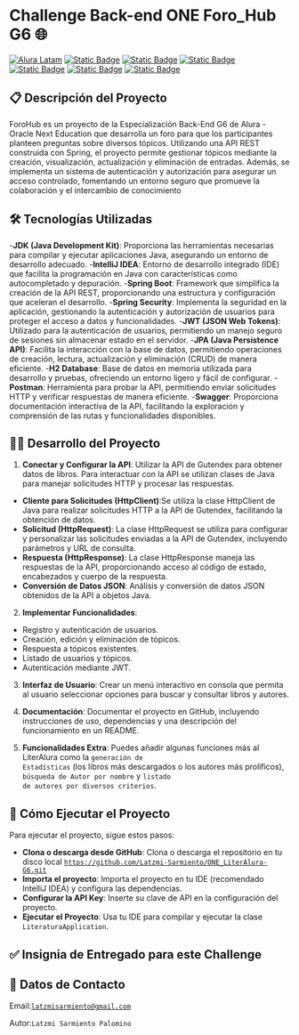 # Challenge Back-end ONE Foro_Hub G6 🌐

[![Alura Latam](https://img.shields.io/badge/Alura-Latam-blue?style=flat)](https://www.aluracursos.com/)
[![Static Badge](https://img.shields.io/badge/ONE-Oracle_Next_Education-orange?style=flat&logo=oracle&logoColor=orange)](https://www.oracle.com/co/education/oracle-next-education/) [![Static Badge](https://img.shields.io/badge/IDE-IntelliJ_IDEA-%23ff0534?style=flat&logo=IntelliJ%20IDEA&logoColor=%232196f3)](https://www.jetbrains.com/es-es/idea/) [![Static Badge](https://img.shields.io/badge/Language-Java-%23ff0000?style=flat)](#)
[![Static Badge](https://img.shields.io/badge/Java_Library-Gson_%2F_Json-blue?style=flat&logo=json)](https://mvnrepository.com/artifact/com.google.code.gson/gson)
[![Static Badge](https://img.shields.io/badge/API-Exchange_Rate_API-%23e90000?style=flat)](https://www.exchangerate-api.com/docs/java-currency-api)
[![Static Badge](https://img.shields.io/badge/license-MIT-blue)](#)

## 📋 Descripción del Proyecto 
ForoHub es un proyecto de la Especialización Back-End G6 de Alura - Oracle Next Education que desarrolla un foro para que los participantes planteen preguntas sobre diversos tópicos. Utilizando una API REST construida con Spring, el proyecto permite gestionar tópicos mediante la creación, visualización, actualización y eliminación de entradas. Además, se implementa un sistema de autenticación y autorización para asegurar un acceso controlado, fomentando un entorno seguro que promueve la colaboración y el intercambio de conocimiento

## 🛠️ Tecnologías Utilizadas
-**JDK (Java Development Kit)**: Proporciona las herramientas necesarias para compilar y ejecutar aplicaciones Java, asegurando un entorno de desarrollo adecuado.
-**IntelliJ IDEA**: Entorno de desarrollo integrado (IDE) que facilita la programación en Java con características como autocompletado y depuración.
-**Spring Boot**: Framework que simplifica la creación de la API REST, proporcionando una estructura y configuración que aceleran el desarrollo.
-**Spring Security**: Implementa la seguridad en la aplicación, gestionando la autenticación y autorización de usuarios para proteger el acceso a datos y funcionalidades.
-**JWT (JSON Web Tokens)**: Utilizado para la autenticación de usuarios, permitiendo un manejo seguro de sesiones sin almacenar estado en el servidor.
-**JPA (Java Persistence API)**: Facilita la interacción con la base de datos, permitiendo operaciones de creación, lectura, actualización y eliminación (CRUD) de manera eficiente.
-**H2 Database**: Base de datos en memoria utilizada para desarrollo y pruebas, ofreciendo un entorno ligero y fácil de configurar.
-**Postman**: Herramienta para probar la API, permitiendo enviar solicitudes HTTP y verificar respuestas de manera eficiente.
-**Swagger**: Proporciona documentación interactiva de la API, facilitando la exploración y comprensión de las rutas y funcionalidades disponibles.

## 👩‍💻 Desarrollo del Proyecto
1. **Conectar y Configurar la API**: Utilizar la API de Gutendex para obtener datos de libros. Para interactuar con la API se utilizan clases de Java para manejar solicitudes HTTP y procesar las respuestas.
- **Cliente para Solicitudes (HttpClient)**:Se utiliza la clase HttpClient de Java para realizar solicitudes HTTP a la API de Gutendex, facilitando la obtención de datos.
- **Solicitud (HttpRequest)**: La clase HttpRequest se utiliza para configurar y personalizar las solicitudes enviadas a la API de Gutendex, incluyendo parámetros y URL de consulta.
- **Respuesta (HttpResponse)**: La clase HttpResponse maneja las respuestas de la API, proporcionando acceso al código de estado, encabezados y cuerpo de la respuesta.
- **Conversión de Datos JSON**: Análisis y conversión de datos JSON obtenidos de la API a objetos Java.

2. **Implementar Funcionalidades**:
- Registro y autenticación de usuarios.
- Creación, edición y eliminación de tópicos.
- Respuesta a tópicos existentes.
- Listado de usuarios y tópicos.
- Autenticación mediante JWT.

3. **Interfaz de Usuario**: Crear un menú interactivo en consola que permita al usuario seleccionar opciones para buscar y consultar libros y autores.

4. **Documentación**: Documentar el proyecto en GitHub, incluyendo instrucciones de uso, dependencias y una descripción del funcionamiento en un README.

5. **Funcionalidades Extra**: Puedes añadir algunas funciones más al LiterAlura como la <code>generación de Estadísticas</code> (los libros más descargados o los autores más prolíficos), <code>búsqueda de Autor por nombre</code> y <code>listado de autores por diversos criterios</code>.

## 🚀 Cómo Ejecutar el Proyecto
Para ejecutar el proyecto, sigue estos pasos:

- **Clona o descarga desde GitHub**: Clona o descarga el repositorio en tu disco local <code>https://github.com/Latzmi-Sarmiento/ONE_LiterAlura-G6.git</code>
- **Importa el proyecto**: Importa el proyecto en tu IDE (recomendado IntelliJ IDEA) y configura las dependencias.
- **Configurar la API Key**: Inserte su clave de API en la configuración del proyecto.
- **Ejecutar el Proyecto**: Usa tu IDE para compilar y ejecutar la clase <code>LiteraturaApplication</code>.

## ✅ Insignia de Entregado para este Challenge


## 💬 Datos de Contacto
Email:<code>latzmisarmiento@gmail.com</code>

Autor:<code>Latzmi Sarmiento Palomino</code>
